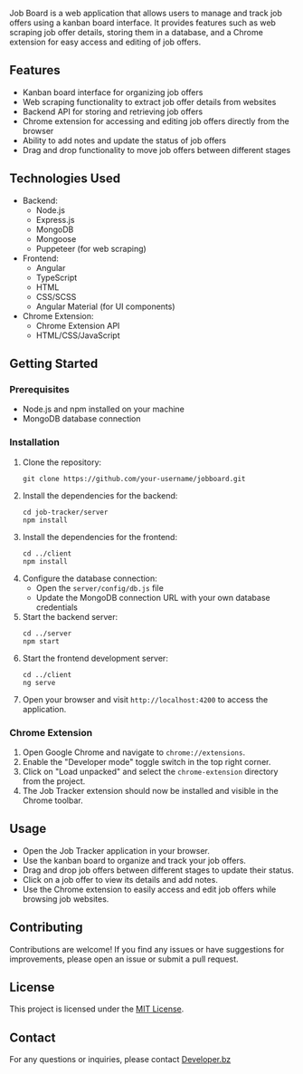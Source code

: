 Job Board is a web application that allows users to manage and track job offers using a kanban board interface. It provides features such as web scraping job offer details, storing them in a database, and a Chrome extension for easy access and editing of job offers.

## Features

* Kanban board interface for organizing job offers
* Web scraping functionality to extract job offer details from websites
* Backend API for storing and retrieving job offers
* Chrome extension for accessing and editing job offers directly from the browser
* Ability to add notes and update the status of job offers
* Drag and drop functionality to move job offers between different stages

## Technologies Used

* Backend:
  * Node.js
  * Express.js
  * MongoDB
  * Mongoose
  * Puppeteer (for web scraping)
* Frontend:
  * Angular
  * TypeScript
  * HTML
  * CSS/SCSS
  * Angular Material (for UI components)
* Chrome Extension:
  * Chrome Extension API
  * HTML/CSS/JavaScript

## Getting Started

### Prerequisites

* Node.js and npm installed on your machine
* MongoDB database connection

### Installation

1. Clone the repository:
   ```
   git clone https://github.com/your-username/jobboard.git
   ```
2. Install the dependencies for the backend:
   ```
   cd job-tracker/server
   npm install
   ```
3. Install the dependencies for the frontend:
   ```
   cd ../client
   npm install
   ```
4. Configure the database connection:
   * Open the `server/config/db.js` file
   * Update the MongoDB connection URL with your own database credentials
5. Start the backend server:
   ```
   cd ../server
   npm start
   ```
6. Start the frontend development server:
   ```
   cd ../client
   ng serve
   ```
7. Open your browser and visit `http://localhost:4200` to access the application.

### Chrome Extension

1. Open Google Chrome and navigate to `chrome://extensions`.
2. Enable the "Developer mode" toggle switch in the top right corner.
3. Click on "Load unpacked" and select the `chrome-extension` directory from the project.
4. The Job Tracker extension should now be installed and visible in the Chrome toolbar.

## Usage

* Open the Job Tracker application in your browser.
* Use the kanban board to organize and track your job offers.
* Drag and drop job offers between different stages to update their status.
* Click on a job offer to view its details and add notes.
* Use the Chrome extension to easily access and edit job offers while browsing job websites.

## Contributing

Contributions are welcome! If you find any issues or have suggestions for improvements, please open an issue or submit a pull request.

## License

This project is licensed under the [MIT License]().

## Contact

For any questions or inquiries, please contact [Developer.bz](mailto:only@developer.bz ":")
